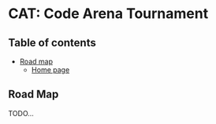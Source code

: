 # CAT: Code Arena Tournament

## Table of contents
- [Road map](#road-map)
  - [Home page](public/assets/resources/Scan.pdf)

## Road Map
TODO...
